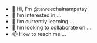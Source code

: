- 👋 Hi, I’m @taweechainampatay
- 👀 I’m interested in ...
- 🌱 I’m currently learning ...
- 💞️ I’m looking to collaborate on ...
- 📫 How to reach me ...

<!---
taweechainampatay/taweechainampatay is a ✨ special ✨ repository because its `README.md` (this file) appears on your GitHub profile.
You can click the Preview link to take a look at your changes.
--->
